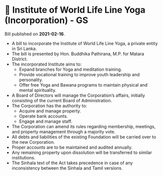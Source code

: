 # 📄  Institute of World Life Line Yoga (Incorporation) - GS

Bill published on **2021-02-16**.

- A bill to incorporate the Institute of World Life Line Yoga, a private entity in Sri Lanka.
- The bill is presented by Hon. Buddhika Pathirana, M.P. for Matara District.
- The incorporated Institute aims to:
  - Expand branches for Yoga and meditation training.
  - Provide vocational training to improve youth leadership and personality.
  - Offer free Yoga and Bawana programs to maintain physical and mental spirituality.
- A Board of Directors will manage the Corporation’s affairs, initially consisting of the current Board of Administration.
- The Corporation has the authority to:
  - Acquire and manage property.
  - Operate bank accounts.
  - Engage and manage staff.
- The Corporation can amend its rules regarding membership, meetings, and property management through a majority vote.
- All debts and liabilities of the existing Foundation will be carried over to the new Corporation.
- Proper accounts are to be maintained and audited annually.
- Any remaining property upon dissolution will be transferred to similar institutions.
- The Sinhala text of the Act takes precedence in case of any inconsistency between the Sinhala and Tamil versions.
